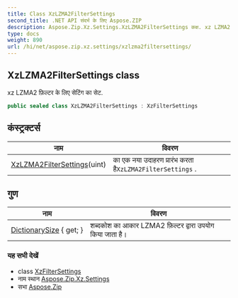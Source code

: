 ```yaml
---
title: Class XzLZMA2FilterSettings
second_title: .NET API संदर्भ के लिए Aspose.ZIP
description: Aspose.Zip.Xz.Settings.XzLZMA2FilterSettings कक्ष. xz LZMA2 फ़ल्टर के लए सेटंग क सेट.
type: docs
weight: 890
url: /hi/net/aspose.zip.xz.settings/xzlzma2filtersettings/
---
```

## XzLZMA2FilterSettings class

xz LZMA2 फ़िल्टर के लिए सेटिंग का सेट.

```csharp
public sealed class XzLZMA2FilterSettings : XzFilterSettings
```

## कंस्ट्रक्टर्स

| नाम | विवरण |
| --- | --- |
| [XzLZMA2FilterSettings](xzlzma2filtersettings/)(uint) | का एक नया उदाहरण प्रारंभ करता है`XzLZMA2FilterSettings` . |

## गुण

| नाम | विवरण |
| --- | --- |
| [DictionarySize](../../aspose.zip.xz.settings/xzlzma2filtersettings/dictionarysize/) { get; } | शब्दकोश का आकार LZMA2 फ़िल्टर द्वारा उपयोग किया जाता है। |

### यह सभी देखें

* class [XzFilterSettings](../xzfiltersettings/)
* नाम स्थान [Aspose.Zip.Xz.Settings](../../aspose.zip.xz.settings/)
* सभा [Aspose.Zip](../../)


